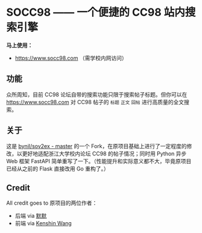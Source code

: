 # SOCC98 —— 一个便捷的 CC98 站内搜索引擎

**马上使用：**

- https://www.socc98.com （需学校内网访问）

## 功能

众所周知，目前 CC98 论坛自带的搜索功能只限于搜索帖子标题。但你可以在 https://www.socc98.com 对 CC98 帖子的 `标题` `正文` `回帖` 进行高质量的全文搜索。

## 关于

这是 [bynil/sov2ex - master](https://github.com/bynil/sov2ex/tree/master) 的一个 Fork，在原项目基础上进行了一定程度的修改，以更好地适配浙江大学校内论坛 CC98 的帖子情况；同时用 Python 异步 Web 框架 FastAPI 简单重写了一下。（性能提升和实际意义都不大，毕竟原项目已经从之前的 Flask 直接改用 Go 重构了。）

## Credit

All credit goes to 原项目的两位作者：

- 后端 via [默默](http://www.gexiao.me/)
- 前端 via [Kenshin Wang](https://github.com/Kenshin/sov2ex)

